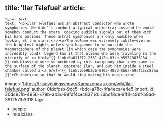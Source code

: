 title: 'Ilar Telefuel'
article:
  -
    type: text
    text: '<p>Ilar Telefuel was an abstract conductor who wrote symphonies. He didn''t conduct a typical orchestra; instead he would somehow conduct the stars, coaxing audible signals out of them with his hand motions. These astral symphonies are only audible when looking at the stars.</p><p>The volume was extremely subtle—even on the brightest nights—unless you happened to be outside the magnetosphere of the planet (in which case the symphonies were incredibly loud). Legend has it that aliens who were traveling in the vicinity of <a href="{{ link:0a011672-2361-412b-83ce-959523035184 }}">Akabius</a> were so bothered by this cacophony that they came to the surface of the planet, captured Ilar, and put him inside a steel chamber called a <a href="{{ link:26e9b23b-0265-4853-8b6a-59cf1ecc87aa }}">Chainer</a> so that he would stop making his music.</p>'
images: 'https://thiseveningsshow.s3.amazonaws.com/wiki/ilar-telefuel.png'
author: 0fdcfcab-9dc5-4bdc-a78c-4fa4eca4e4e5
import_id: 30dc92fb-4956-479b-a43c-99fdf4ce4837
id: 26bdf8de-6ff8-49bf-b8ad-391257fb3318
tags:
  - people
  - musicians
